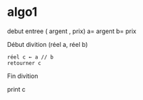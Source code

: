 # algo1

debut entree ( argent , prix)
a= argent    b= prix



Début divition (réel a, réel b)

    réel c ← a // b
    retourner c

Fin divition 

print c
